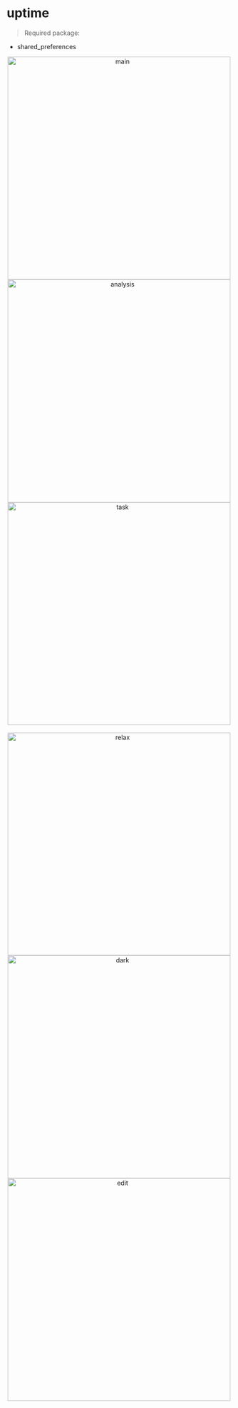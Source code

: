 # uptime
>Required package:
- shared_preferences
<div  align="center">
<img src="https://i.loli.net/2020/02/04/fiJKrQXldpBvWT8.jpg" height="500px" alt="main" >
<img src="https://i.loli.net/2020/02/04/r1O8G5ok2K7jlDM.jpg" height="500px" alt="analysis" >
<img src="https://i.loli.net/2020/02/04/6ZiyWAptFTafMLB.jpg" height="500px" alt="task" >
</div>
<br>
<div  align="center">
<img src="https://i.loli.net/2020/02/04/YCSboxN9OmGXhap.jpg" height="500px" alt="relax" >
<img src="https://i.loli.net/2020/02/04/ugNWnItLJPOHkMw.jpg" height="500px" alt="dark" >
<img src="https://i.loli.net/2020/02/04/MXqQF9VoDiG5mBA.jpg" height="500px" alt="edit" >
</div>